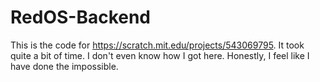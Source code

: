 # RedOS-Backend
This is the code for https://scratch.mit.edu/projects/543069795. It took quite a bit of time. I don't even know how I got here. Honestly, I feel like I have done the impossible.
